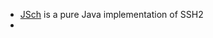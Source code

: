  - [JSch](https://mvnrepository.com/artifact/com.jcraft/jsch)  is a pure Java implementation of SSH2
 - 